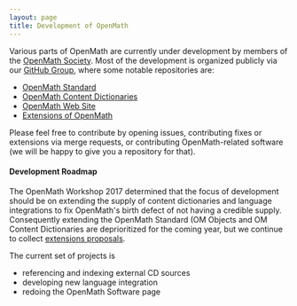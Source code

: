 ```yaml
---
layout: page
title: Development of OpenMath
---
```


Various parts of OpenMath are currently under development by members of the
[OpenMath Society](society/). Most of the development is organized publicly via our
[GitHub Group](https://github.com/OpenMath), where some notable repositories are:

* [OpenMath Standard](http://github.com/OpenMath/OMSTD)
* [OpenMath Content Dictionaries](http://github.com/OpenMath/CDs) 
* [OpenMath Web Site](http://github.com/OpenMath/openmath.github.io)
* [Extensions of OpenMath](http://github.com/OpenMath/OM3)

Please feel free to contribute by opening
issues, contributing fixes or extensions via merge requests, or contributing
OpenMath-related software (we will be happy to give you a repository for that).

#### Development Roadmap

The OpenMath Workshop 2017 determined that the focus of development should be on extending
the supply of content dictionaries and language integrations to fix OpenMath's birth
defect of not having a credible supply. Consequently extending the OpenMath Standard (OM
Objects and OM Content Dictionaries are deprioritized for the coming year, but we continue
to collect [extensions proposals](http://github.com/OpenMath/OM3).
 
The current set of projects is

* referencing and indexing external CD sources
* developing new language integration
* redoing the OpenMath Software page


